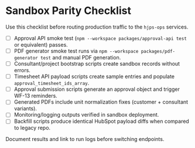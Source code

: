 # Sandbox Parity Checklist

Use this checklist before routing production traffic to the `hjps-ops` services.

- [ ] Approval API smoke test (`npm --workspace packages/approval-api test` or equivalent) passes.
- [ ] PDF generator smoke test runs via `npm --workspace packages/pdf-generator test` and manual PDF generation.
- [ ] Consultant/project bootstrap scripts create sandbox records without errors.
- [ ] Timesheet API payload scripts create sample entries and populate `approval_timesheet_ids_array`.
- [ ] Approval submission scripts generate an approval object and trigger WF-13 reminders.
- [ ] Generated PDFs include unit normalization fixes (customer + consultant variants).
- [ ] Monitoring/logging outputs verified in sandbox deployment.
- [ ] Backfill scripts produce identical HubSpot payload diffs when compared to legacy repo.

Document results and link to run logs before switching endpoints.
